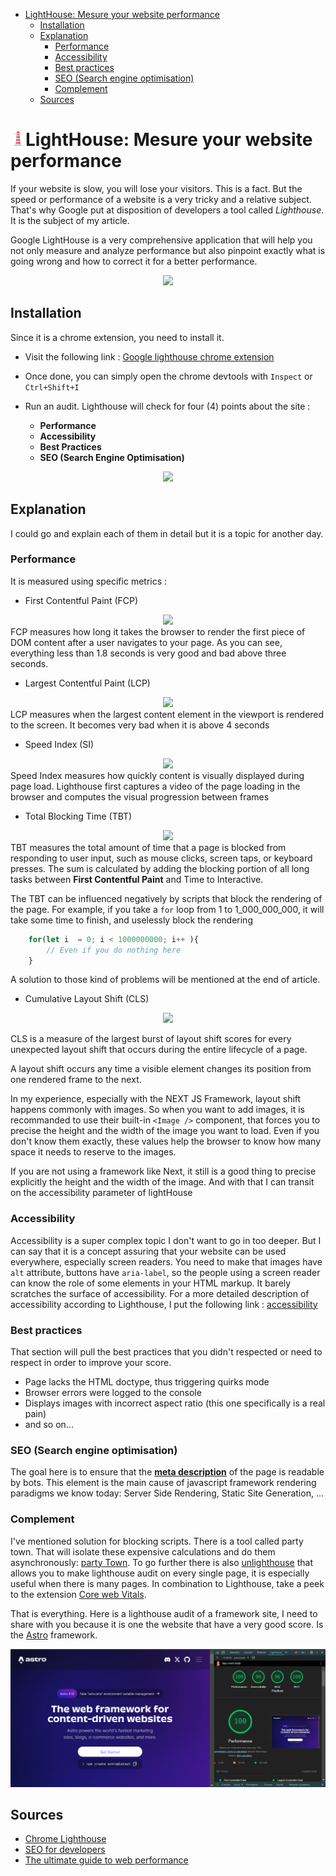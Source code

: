
- [LightHouse: Mesure your website performance](#lighthouse-mesure-your-website-performance)
  - [Installation](#installation)
  - [Explanation](#explanation)
    - [Performance](#performance)
    - [Accessibility](#accessibility)
    - [Best practices](#best-practices)
    - [SEO (Search engine optimisation)](#seo-search-engine-optimisation)
    - [Complement](#complement)
  - [Sources](#sources)

<a id="lighthouse-mesure-your-website-performance"></a>

# ![lighthouse](./images/lighthouse%20(4).png)LightHouse: Mesure your website performance

If your website is slow, you will lose your visitors. This is a fact. But the speed or performance of a website is a very tricky and a relative subject. That's why Google put at disposition of developers a tool called *Lighthouse*. It is the subject of my article.

Google LightHouse is a very comprehensive application that will help you not only measure and analyze performance but also pinpoint exactly what is going wrong and how to correct it for a better performance.

<p align="center">
<image src="./images/lighthouse-logo-3c45f51ca8cfc.svg" />
</p>

<a id="installation"></a>

## Installation

Since it is a chrome extension, you need to install it.

- Visit the following link : [Google lighthouse chrome extension](https://chromewebstore.google.com/detail/lighthouse/blipmdconlkpinefehnmjammfjpmpbjk?hl=fr)
- Once done, you can simply open the chrome devtools with `Inspect` or `Ctrl+Shift+I`
- Run an audit. Lighthouse will check for four (4) points about the site :

  - **Performance**
  - **Accessibility**
  - **Best Practices**
  - **SEO (Search Engine Optimisation)**
  
<p align="center">
<image src="./images/stackoverflow-analysis.png">
</p>

<a id="explanation"></a>

## Explanation

I could go and explain each of them in detail but it is a topic for another day.

<a id="performance"></a>

### Performance

It is measured using specific metrics :

- First Contentful Paint (FCP)

<center>  
<image src="./images/FCP.png">
</center>
FCP measures how long it takes the browser to render the first piece of DOM content after a user navigates to your page. As you can see, everything less than 1.8 seconds is very good and bad above three seconds.

- Largest Contentful Paint (LCP)

<center>  
<image src="./images/lcp.avif">
</center>
LCP measures when the largest content element in the viewport is rendered to the screen. It becomes very bad when it is above 4 seconds

- Speed Index (SI)
  
<center>  
<image src="./images/si.png">
</center>
Speed Index measures how quickly content is visually displayed during page load. Lighthouse first captures a video of the page loading in the browser and computes the visual progression between frames

- Total Blocking Time (TBT)

<center>  
<image src="./images/tbt.png">
</center>
TBT measures the total amount of time that a page is blocked from responding to user input, such as mouse clicks, screen taps, or keyboard presses. The sum is calculated by adding the blocking portion of all long tasks between <b>First Contentful Paint</b> and Time to Interactive.

The TBT can be influenced negatively by scripts that block the rendering of the page. For example, if you take a `for`  loop from 1 to 1_000_000_000, it will take some time to finish, and uselessly block the rendering

``` typescript
    for(let i  = 0; i < 1000000000; i++ ){
        // Even if you do nothing here
    }
```

A solution to those kind of problems will be mentioned at the end of article.

- Cumulative Layout Shift (CLS)
  
<center>
<image src="./images/cls.png">
</center>

CLS is a measure of the largest burst of layout shift scores for every unexpected layout shift that occurs during the entire lifecycle of a page.

A layout shift occurs any time a visible element changes its position from one rendered frame to the next.

In my experience, especially with the NEXT JS Framework, layout shift happens commonly with images. So when you want to add images, it is recommanded to use their built-in ```<Image />``` component, that forces you to precise the height and the width of the image you want to load. Even if you don't know them exactly, these values help the browser to know how many space it needs to reserve to the images.  

If you are not using a framework like Next, it still is a good thing to precise explicitly the height and the width of the image. And with that I can transit on the accessibility parameter of lightHouse

<a id="accessibility"></a>

### Accessibility

Accessibility is a super complex topic I don't want to go in too deeper. But I can say that it is a concept assuring that your website can be used everywhere, especially screen readers. You need to make that images have ```alt``` attribute, buttons have ```aria-label```, so the people using a screen reader can know the role of some elements in your HTML markup. It barely scratches the surface of accessibility. For a more detailed description of accessibility according to Lighthouse, I put the following link  : [accessibility](https://developer.chrome.com/docs/lighthouse/accessibility/scoring)

<a id="best-practices"></a>

### Best practices

That section will pull the best practices that you didn't respected or need to respect in order to improve your score.

- Page lacks the HTML doctype, thus triggering quirks mode
- Browser errors were logged to the console
- Displays images with incorrect aspect ratio (this one specifically is a real pain)
- and so on...

<a id="seo-search-engine-optimisation"></a>

### SEO (Search engine optimisation)

The goal here is to ensure that the [**meta description**](https://developer.chrome.com/docs/lighthouse/seo/meta-description) of the page is readable by bots. This element is the main cause of javascript framework rendering paradigms we know today: Server Side Rendering, Static Site Generation, ...

<a id="complement"></a>

### Complement

I've mentioned solution for blocking scripts. There is a tool called party town. That will isolate these expensive calculations and do them asynchronously: [party Town](https://partytown.builder.io/). To go further there is also [unlighthouse](https://unlighthouse.dev/) that allows you to make lighthouse audit on every single page, it is especially useful when there is many pages. In combination to Lighthouse, take a peek to the extension [Core web Vitals](https://chromewebstore.google.com/detail/web-vitals/ahfhijdlegdabablpippeagghigmibma).

That is everything. Here is a lighthouse audit of a framework site, I need to share with you because it is one the website that have a very good score. Is the [Astro](https://astro.build/) framework.

<center><img src="./images/astro.png" /></center>

## Sources

- [Chrome Lighthouse](https://developer.chrome.com/docs/lighthouse)
- [SEO for developers](https://www.youtube.com/watch?v=-B58GgsehKQ&t=627s)
- [The ultimate guide to web performance](https://www.youtube.com/watch?v=0fONene3OIA)
